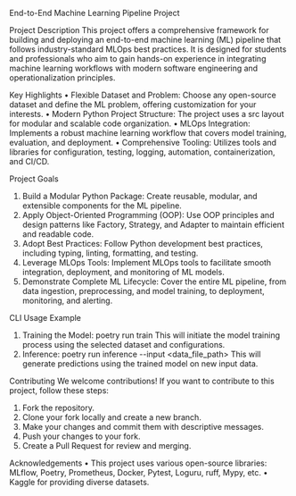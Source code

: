 

End-to-End Machine Learning Pipeline Project

Project Description
This project offers a comprehensive framework for building and deploying an end-to-end
machine learning (ML) pipeline that follows industry-standard MLOps best practices.
It is designed for students and professionals who aim to gain hands-on experience
in integrating machine learning workflows with modern software engineering and operationalization principles.

Key Highlights
•	Flexible Dataset and Problem: Choose any open-source dataset and define the ML problem, offering customization for your interests.
•	Modern Python Project Structure: The project uses a src layout for modular and scalable code organization.
•	MLOps Integration: Implements a robust machine learning workflow that covers model training, evaluation, and deployment.
•	Comprehensive Tooling: Utilizes tools and libraries for configuration, testing, logging, automation, containerization, and CI/CD.

Project Goals
1.	Build a Modular Python Package: Create reusable, modular, and extensible components for the ML pipeline.
2.	Apply Object-Oriented Programming (OOP): Use OOP principles and design patterns like Factory, Strategy, and Adapter to maintain efficient and readable code.
3.	Adopt Best Practices: Follow Python development best practices, including typing, linting, formatting, and testing.
4.	Leverage MLOps Tools: Implement MLOps tools to facilitate smooth integration, deployment, and monitoring of ML models.
5.	Demonstrate Complete ML Lifecycle: Cover the entire ML pipeline, from data ingestion, preprocessing, and model training, to deployment, monitoring, and alerting.

CLI Usage Example
1.	Training the Model:
        poetry run train
This will initiate the model training process using the selected dataset and configurations.
2.	Inference:
        poetry run inference --input <data_file_path>
This will generate predictions using the trained model on new input data.

Contributing
We welcome contributions! If you want to contribute to this project, follow these steps:
1.	Fork the repository.
2.	Clone your fork locally and create a new branch.
3.	Make your changes and commit them with descriptive messages.
4.	Push your changes to your fork.
5.	Create a Pull Request for review and merging.

Acknowledgements
•	This project uses various open-source libraries:
        MLflow, Poetry, Prometheus, Docker, Pytest, Loguru, ruff, Mypy, etc.
•	Kaggle for providing diverse datasets.

